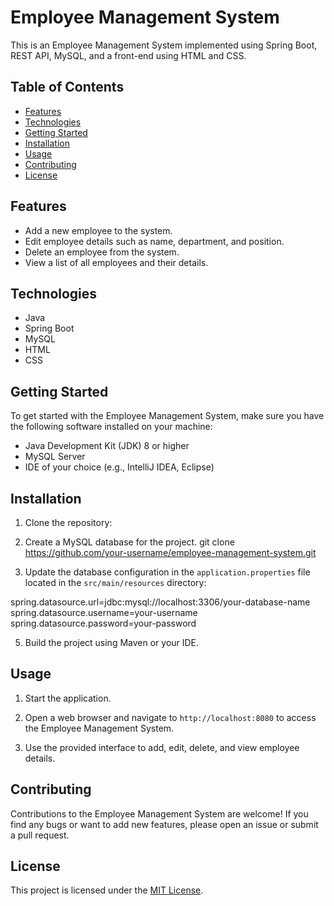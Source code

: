 # Employee Management System

This is an Employee Management System implemented using Spring Boot, REST API, MySQL, and a front-end using HTML and CSS.

## Table of Contents

- [Features](#features)
- [Technologies](#technologies)
- [Getting Started](#getting-started)
- [Installation](#installation)
- [Usage](#usage)
- [Contributing](#contributing)
- [License](#license)

## Features

- Add a new employee to the system.
- Edit employee details such as name, department, and position.
- Delete an employee from the system.
- View a list of all employees and their details.

## Technologies

- Java
- Spring Boot
- MySQL
- HTML
- CSS

## Getting Started

To get started with the Employee Management System, make sure you have the following software installed on your machine:

- Java Development Kit (JDK) 8 or higher
- MySQL Server
- IDE of your choice (e.g., IntelliJ IDEA, Eclipse)

## Installation

1. Clone the repository:

2. Create a MySQL database for the project.
git clone https://github.com/your-username/employee-management-system.git

3. Update the database configuration in the `application.properties` file located in the `src/main/resources` directory:
   
spring.datasource.url=jdbc:mysql://localhost:3306/your-database-name
spring.datasource.username=your-username
spring.datasource.password=your-password

5. Build the project using Maven or your IDE.

## Usage

1. Start the application.

2. Open a web browser and navigate to `http://localhost:8080` to access the Employee Management System.

3. Use the provided interface to add, edit, delete, and view employee details.

## Contributing

Contributions to the Employee Management System are welcome! If you find any bugs or want to add new features, please open an issue or submit a pull request.

## License

This project is licensed under the [MIT License](LICENSE).


